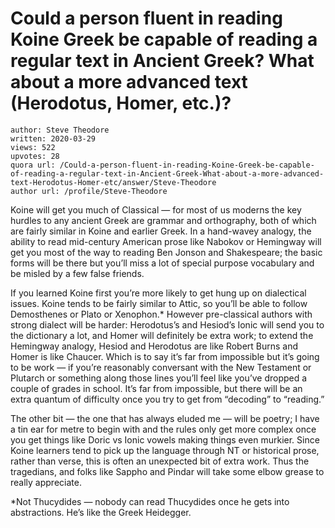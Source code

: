 # Could a person fluent in reading Koine Greek be capable of reading a regular text in Ancient Greek? What about a more advanced text (Herodotus, Homer, etc.)?

	author: Steve Theodore
	written: 2020-03-29
	views: 522
	upvotes: 28
	quora url: /Could-a-person-fluent-in-reading-Koine-Greek-be-capable-of-reading-a-regular-text-in-Ancient-Greek-What-about-a-more-advanced-text-Herodotus-Homer-etc/answer/Steve-Theodore
	author url: /profile/Steve-Theodore


Koine will get you much of Classical — for most of us moderns the key hurdles to any ancient Greek are grammar and orthography, both of which are fairly similar in Koine and earlier Greek. In a hand-wavey analogy, the ability to read mid-century American prose like Nabokov or Hemingway will get you most of the way to reading Ben Jonson and Shakespeare; the basic forms will be there but you’ll miss a lot of special purpose vocabulary and be misled by a few false friends.

If you learned Koine first you’re more likely to get hung up on dialectical issues. Koine tends to be fairly similar to Attic, so you’ll be able to follow Demosthenes or Plato or Xenophon.* However pre-classical authors with strong dialect will be harder: Herodotus’s and Hesiod’s Ionic will send you to the dictionary a lot, and Homer will definitely be extra work; to extend the Hemingway analogy, Hesiod and Herodotus are like Robert Burns and Homer is like Chaucer. Which is to say it’s far from impossible but it’s going to be work — if you’re reasonably conversant with the New Testament or Plutarch or something along those lines you’ll feel like you’ve dropped a couple of grades in school. It’s far from impossible, but there will be an extra quantum of difficulty once you try to get from “decoding” to “reading.”

The other bit — the one that has always eluded me — will be poetry; I have a tin ear for metre to begin with and the rules only get more complex once you get things like Doric vs Ionic vowels making things even murkier. Since Koine learners tend to pick up the language through NT or historical prose, rather than verse, this is often an unexpected bit of extra work. Thus the tragedians, and folks like Sappho and Pindar will take some elbow grease to really appreciate.



*Not Thucydides — nobody can read Thucydides once he gets into abstractions. He’s like the Greek Heidegger.


